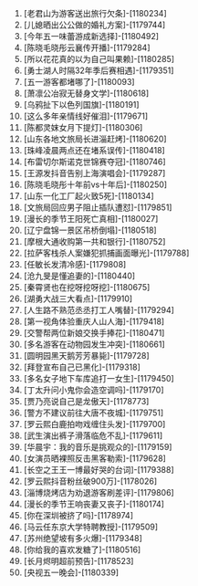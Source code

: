 
1. [老君山为游客送出旅行欠条]-[1180234]
1. [儿媳晒出公公做的婚礼方案]-[1179744]
1. [今年五一味蕾游成新选择]-[1180492]
1. [陈晓毛晓彤云襄传开播]-[1179284]
1. [所以花花真的以为自己叫果赖]-[1180285]
1. [勇士湖人时隔32年季后赛相遇]-[1179351]
1. [五一游客都堵哪了]-[1180093]
1. [萧凛公冶寂无替身文学]-[1180618]
1. [乌鸦扯下以色列国旗]-[1180191]
1. [这么多年亲情线好催泪]-[1179671]
1. [陈都灵妺女月下提灯]-[1180306]
1. [山东各地文旅局长进淄赶烤]-[1180620]
1. [珠峰凌晨两点还在堵系误传]-[1180418]
1. [布雷切尔斯诺克世锦赛夺冠]-[1180746]
1. [王源发抖音告别上海演唱会]-[1179287]
1. [陈晓毛晓彤十年前vs十年后]-[1180250]
1. [山东一化工厂起火致5死]-[1180134]
1. [文旅局回应男子阻止插队遭怼]-[1179851]
1. [漫长的季节王阳死亡真相]-[1180027]
1. [辽宁盘锦一景区吊桥倒塌]-[1180518]
1. [摩根大通收购第一共和银行]-[1180752]
1. [拉萨客栈杀人案嫌犯抓捕画面曝光]-[1179788]
1. [任敏长发清冷感]-[1179808]
1. [沧九旻是懂追妻的]-[1180440]
1. [秦霄贤也在挖呀挖呀挖]-[1180675]
1. [湖勇大战三大看点]-[1179910]
1. [人生路不熟范丞丞打工人嘴替]-[1179294]
1. [第一视角体验重庆人山人海]-[1179418]
1. [交警帮两位新娘交换手捧花]-[1180471]
1. [多名游客在动物园发生冲突]-[1180661]
1. [圆明园黑天鹅芳芳暴毙]-[1179728]
1. [拜登宣布自己已黑化]-[1179318]
1. [多名女子地下车库追打一女生]-[1179450]
1. [丁太升问小鬼你会造空调吗]-[1179170]
1. [贾乃亮说自己是龙傲天]-[1178773]
1. [警方不建议前往大唐不夜城]-[1179751]
1. [罗云熙白鹿拍吻戏缠住头发]-[1179700]
1. [武生演出裤子滑落临危不乱]-[1179611]
1. [华晨宇：我的音乐是挑观众的]-[1179159]
1. [女演员晒裸照反击黑客勒索]-[1179628]
1. [长空之王王一博最好哭的台词]-[1179388]
1. [罗云熙抖音粉丝破900万]-[1178026]
1. [淄博烧烤店为劝退游客刷差评]-[1179806]
1. [漫长的季节王响丧妻又丧子]-[1180174]
1. [你在深圳被挤了吗]-[1178974]
1. [马云任东京大学特聘教授]-[1179509]
1. [苏州绝望坡有多火爆]-[1179348]
1. [你给我的喜欢发糖了]-[1180516]
1. [长月烬明超前预告]-[1178523]
1. [央视五一晚会]-[1180339]